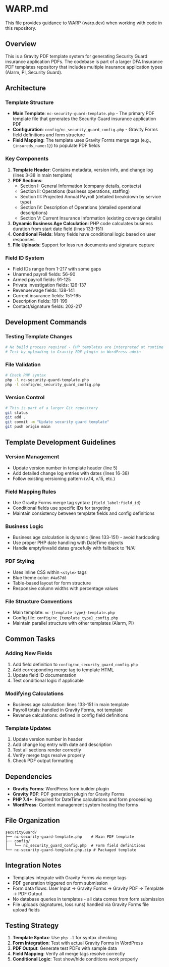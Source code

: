 # WARP.md

This file provides guidance to WARP (warp.dev) when working with code in this repository.

## Overview

This is a Gravity PDF template system for generating Security Guard insurance application PDFs. The codebase is part of a larger DFA Insurance PDF templates repository that includes multiple insurance application types (Alarm, PI, Security Guard).

## Architecture

### Template Structure
- **Main Template**: `nc-security-guard-template.php` - The primary PDF template file that generates the Security Guard insurance application PDF
- **Configuration**: `config/nc_security_guard_config.php` - Gravity Forms field definitions and form structure
- **Field Mapping**: The template uses Gravity Forms merge tags (e.g., `{insureds_name:1}`) to populate PDF fields

### Key Components
1. **Template Header**: Contains metadata, version info, and change log (lines 3-38 in main template)
2. **PDF Sections**: 
   - Section I: General Information (company details, contacts)
   - Section II: Operations (business operations, staffing)
   - Section III: Projected Annual Payroll (detailed breakdown by service type)
   - Section IV: Description of Operations (detailed operational descriptions)
   - Section V: Current Insurance Information (existing coverage details)
3. **Dynamic Business Age Calculation**: PHP code calculates business duration from start date field (lines 133-151)
4. **Conditional Fields**: Many fields have conditional logic based on user responses
5. **File Uploads**: Support for loss run documents and signature capture

### Field ID System
- Field IDs range from 1-217 with some gaps
- Unarmed payroll fields: 56-90
- Armed payroll fields: 91-125  
- Private investigation fields: 126-137
- Revenue/wage fields: 138-141
- Current insurance fields: 151-165
- Description fields: 191-199
- Contact/signature fields: 202-217

## Development Commands

### Testing Template Changes
```bash
# No build process required - PHP templates are interpreted at runtime
# Test by uploading to Gravity PDF plugin in WordPress admin
```

### File Validation
```bash
# Check PHP syntax
php -l nc-security-guard-template.php
php -l config/nc_security_guard_config.php
```

### Version Control
```bash
# This is part of a larger Git repository
git status
git add .
git commit -m "Update security guard template"
git push origin main
```

## Template Development Guidelines

### Version Management
- Update version number in template header (line 5)
- Add detailed change log entries with dates (lines 16-38)
- Follow existing versioning pattern (v.14, v.15, etc.)

### Field Mapping Rules
- Use Gravity Forms merge tag syntax: `{field_label:field_id}`
- Conditional fields use specific IDs for targeting
- Maintain consistency between template fields and config definitions

### Business Logic
- Business age calculation is dynamic (lines 133-151) - avoid hardcoding
- Use proper PHP date handling with DateTime objects
- Handle empty/invalid dates gracefully with fallback to 'N/A'

### PDF Styling
- Uses inline CSS within `<style>` tags
- Blue theme color: `#4a67d8`
- Table-based layout for form structure
- Responsive column widths with percentage values

### File Structure Conventions
- Main template: `nc-{template-type}-template.php`
- Config file: `config/nc_{template_type}_config.php`  
- Maintain parallel structure with other templates (Alarm, PI)

## Common Tasks

### Adding New Fields
1. Add field definition to `config/nc_security_guard_config.php`
2. Add corresponding merge tag to template HTML
3. Update field ID documentation
4. Test conditional logic if applicable

### Modifying Calculations
- Business age calculation: lines 133-151 in main template
- Payroll totals: handled in Gravity Forms, not template
- Revenue calculations: defined in config field definitions

### Template Updates
1. Update version number in header
2. Add change log entry with date and description
3. Test all sections render correctly
4. Verify merge tags resolve properly
5. Check PDF output formatting

## Dependencies

- **Gravity Forms**: WordPress form builder plugin
- **Gravity PDF**: PDF generation plugin for Gravity Forms
- **PHP 7.4+**: Required for DateTime calculations and form processing
- **WordPress**: Content management system hosting the forms

## File Organization

```
securityGuard/
├── nc-security-guard-template.php    # Main PDF template
├── config/
│   └── nc_security_guard_config.php  # Form field definitions
└── nc-security-guard-template.php.zip # Packaged template
```

## Integration Notes

- Templates integrate with Gravity Forms via merge tags
- PDF generation triggered on form submission
- Form data flows: User Input → Gravity Forms → Gravity PDF → Template → PDF Output
- No database queries in templates - all data comes from form submission
- File uploads (signatures, loss runs) handled via Gravity Forms file upload fields

## Testing Strategy

1. **Template Syntax**: Use `php -l` for syntax checking
2. **Form Integration**: Test with actual Gravity Forms in WordPress
3. **PDF Output**: Generate test PDFs with sample data
4. **Field Mapping**: Verify all merge tags resolve correctly
5. **Conditional Logic**: Test show/hide conditions work properly